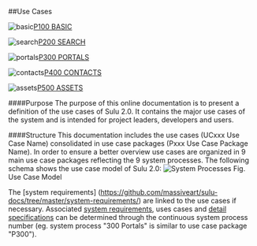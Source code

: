 ##Use Cases

![basic](https://raw.github.com/massiveart/sulu-docs/master/use-cases/images/package-basic.png)[P100 BASIC](https://github.com/massiveart/sulu-docs/tree/master/use-cases/p100 "P100 BASIC")

![search](https://raw.github.com/massiveart/sulu-docs/master/use-cases/images/package-search.png)[P200 SEARCH](https://github.com/massiveart/sulu-docs/tree/master/use-cases/p200 "P200 SEARCH")

![portals](https://raw.github.com/massiveart/sulu-docs/master/use-cases/images/package-portals.png)[P300 PORTALS](https://github.com/massiveart/sulu-docs/tree/master/use-cases/p300 "P300 PORTALS")

![contacts](https://raw.github.com/massiveart/sulu-docs/master/use-cases/images/package-contacts.png)[P400 CONTACTS](https://github.com/massiveart/sulu-docs/tree/master/use-cases/p400 "P400 CONTACTS")

![assets](https://raw.github.com/massiveart/sulu-docs/master/use-cases/images/package-assets.png)[P500 ASSETS](https://github.com/massiveart/sulu-docs/tree/master/use-cases/p500 "P500 ASSETS")

####Purpose
The purpose of this online documentation is to present a definition of the use cases of Sulu 2.0. It contains the major use cases of the system and is intended for project leaders, developers and users.

####Structure
This documentation includes the use cases (UCxxx Use Case Name) consolidated in use case packages (Pxxx Use Case Package Name). In order to ensure a better overview use cases are organized in 9 main use case packages reflecting the 9 system processes. The following schema shows the use case model of Sulu 2.0:
![System Processes](https://raw.github.com/massiveart/sulu-docs/master/use-cases/images/use-case-model_v01.png)
Fig. Use Case Model

The [system requirements] (https://github.com/massiveart/sulu-docs/tree/master/system-requirements/) are linked to the use cases if necessary. Associated [system requirements](https://github.com/massiveart/sulu-docs/tree/master/system-requirements/), uses cases and [detail specifications](https://github.com/massiveart/sulu-docs/tree/master/detail-specification/) can be determined through the continuous system process number (eg. system process "300 Portals" is similar to use case package "P300").

